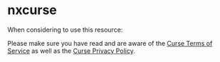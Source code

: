 # nxcurse

When considering to use this resource:

Please make sure you have read and are aware of the [Curse Terms of Service](https://www.curse.com/terms) as well as the [Curse Privacy Policy](https://www.curse.com/privacy).
